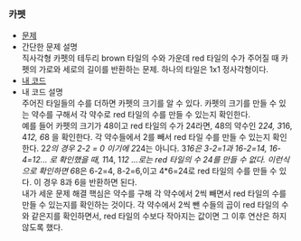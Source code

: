 ### 카펫
* [문제](https://programmers.co.kr/learn/courses/30/lessons/42842)  
* 간단한 문제 설명   
    직사각형 카펫의 테두리 brown 타일의 수와 가운데 red 타일의 수가 주어질 때 카펫의 가로와 세로의 길이를 반환하는 문제. 하나의 타일은 1x1 정사각형이다.  
* [내 코드](carpet.java)  
* 내 코드 설명  
    주어진 타일들의 수를 더하면 카펫의 크기를 알 수 있다. 카펫의 크기를 만들 수 있는 약수를 구해서 각 약수로 red 타일의 수를 만들 수 있는지 확인한다.  
    예를 들어 카펫의 크기가 48이고 red 타일의 수가 24라면, 48의 약수인 2*24, 3*16, 4*12, 6*8 을 확인한다. 각 약수들에서 2를 빼서 red 타일 수를 만들 수 있는지 확인한다. 2*2의 경우 2-2 = 0 이기에 2*24는 아니다. 3*16은 3-2=1과 16-2=14, 16-4=12... 로 확인했을 때, 1*14, 1*12 ...로는 red 타일의 수 24를 만들 수 없다. 이런식으로 확인하면 6*8은 6-2=4, 8-2=6,이고 4*6=24로 red 타일의 수를 만들 수 있다. 이 경우 8과 6을 반환하면 된다.  
    내가 세운 문제 해결 핵심은 약수를 구해 각 약수에서 2씩 빼면서 red 타일의 수를 만들 수 있는지를 확인하는 것이다. 각 약수에서 2씩 뺀 수들의 곱이 red 타일의 수와 같은지를 확인하면서, red 타일의 수보다 작아지는 값이면 그 이후 연산은 하지 않도록 했다.   
